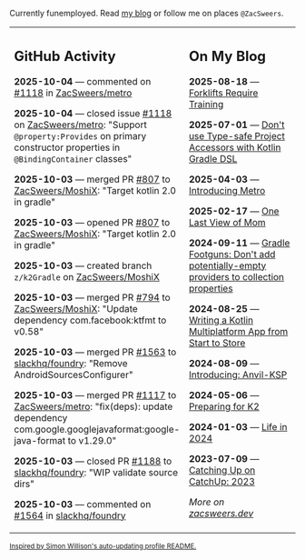 Currently funemployed. Read [my blog](https://zacsweers.dev/) or follow me on places `@ZacSweers`.

<table><tr><td valign="top" width="60%">

## GitHub Activity
<!-- githubActivity starts -->
**2025-10-04** — commented on [#1118](https://github.com/ZacSweers/metro/issues/1118#issuecomment-3368518655) in [ZacSweers/metro](https://github.com/ZacSweers/metro)

**2025-10-04** — closed issue [#1118](https://github.com/ZacSweers/metro/issues/1118) on [ZacSweers/metro](https://github.com/ZacSweers/metro): "Support `@property:Provides` on primary constructor properties in `@BindingContainer` classes"

**2025-10-03** — merged PR [#807](https://github.com/ZacSweers/MoshiX/pull/807) to [ZacSweers/MoshiX](https://github.com/ZacSweers/MoshiX): "Target kotlin 2.0 in gradle"

**2025-10-03** — opened PR [#807](https://github.com/ZacSweers/MoshiX/pull/807) to [ZacSweers/MoshiX](https://github.com/ZacSweers/MoshiX): "Target kotlin 2.0 in gradle"

**2025-10-03** — created branch `z/k2Gradle` on [ZacSweers/MoshiX](https://github.com/ZacSweers/MoshiX)

**2025-10-03** — merged PR [#794](https://github.com/ZacSweers/MoshiX/pull/794) to [ZacSweers/MoshiX](https://github.com/ZacSweers/MoshiX): "Update dependency com.facebook:ktfmt to v0.58"

**2025-10-03** — merged PR [#1563](https://github.com/slackhq/foundry/pull/1563) to [slackhq/foundry](https://github.com/slackhq/foundry): "Remove AndroidSourcesConfigurer"

**2025-10-03** — merged PR [#1117](https://github.com/ZacSweers/metro/pull/1117) to [ZacSweers/metro](https://github.com/ZacSweers/metro): "fix(deps): update dependency com.google.googlejavaformat:google-java-format to v1.29.0"

**2025-10-03** — closed PR [#1188](https://github.com/slackhq/foundry/pull/1188) to [slackhq/foundry](https://github.com/slackhq/foundry): "WIP validate source dirs"

**2025-10-03** — commented on [#1564](https://github.com/slackhq/foundry/pull/1564#issuecomment-3366644729) in [slackhq/foundry](https://github.com/slackhq/foundry)
<!-- githubActivity ends -->
</td><td valign="top" width="40%">

## On My Blog
<!-- blog starts -->
**2025-08-18** — [Forklifts Require Training](https://www.zacsweers.dev/forklifts-require-training/)

**2025-07-01** — [Don't use Type-safe Project Accessors with Kotlin Gradle DSL](https://www.zacsweers.dev/dont-use-type-safe-project-accessors-with-kotlin-gradle-dsl/)

**2025-04-03** — [Introducing Metro](https://www.zacsweers.dev/introducing-metro/)

**2025-02-17** — [One Last View of Mom](https://www.zacsweers.dev/one-last-view-of-mom/)

**2024-09-11** — [Gradle Footguns: Don't add potentially-empty providers to collection properties](https://www.zacsweers.dev/gradle-footgun-adding-empty-providers-to-collection-properties/)

**2024-08-25** — [Writing a Kotlin Multiplatform App from Start to Store](https://www.zacsweers.dev/writing-a-kotlin-multiplatform-app-from-start-to-store/)

**2024-08-09** — [Introducing: Anvil-KSP](https://www.zacsweers.dev/introducing-anvil-ksp/)

**2024-05-06** — [Preparing for K2](https://www.zacsweers.dev/preparing-for-k2/)

**2024-01-03** — [Life in 2024](https://www.zacsweers.dev/life-in-2024/)

**2023-07-09** — [Catching Up on CatchUp: 2023](https://www.zacsweers.dev/catching-up-on-catchup-2023/)
<!-- blog ends -->
_More on [zacsweers.dev](https://zacsweers.dev/)_
</td></tr></table>

<sub><a href="https://simonwillison.net/2020/Jul/10/self-updating-profile-readme/">Inspired by Simon Willison's auto-updating profile README.</a></sub>